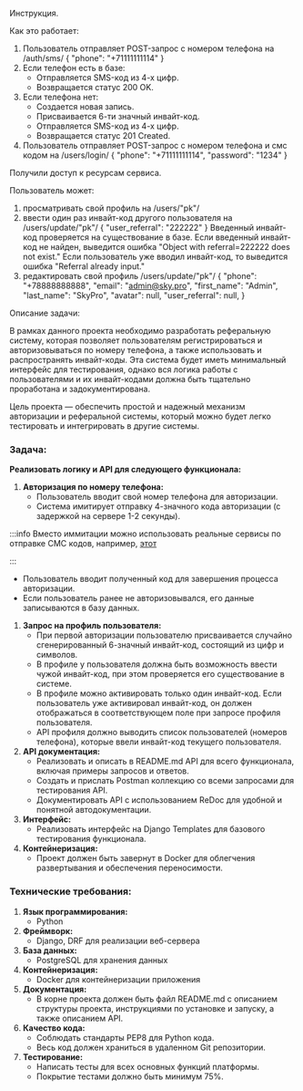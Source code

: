 Инструкция.

Как это работает:
1. Пользователь отправляет POST-запрос с номером телефона на /auth/sms/
    {
    "phone": "+71111111114"
    }
2. Если телефон есть в базе:
   - Отправляется SMS-код из 4-х цифр.
   - Возвращается статус 200 OK.
3. Если телефона нет:
   - Создается новая запись.
   - Присваивается 6-ти значный инвайт-код.
   - Отправляется SMS-код из 4-х цифр.
   - Возвращается статус 201 Created.
4. Пользователь отправляет POST-запрос с номером телефона и смс кодом на /users/login/
    {
    "phone": "+71111111114",
    "password": "1234"
    }

Получили доступ к ресурсам сервиса.

Пользователь может:
1. просматривать свой профиль на /users/"pk"/
2. ввести один раз инвайт-код другого пользователя на /users/update/"pk"/
        {
            "user_referral": "222222"
        }
        Введенный инвайт-код проверяется на существование в базе.
        Если введенный инвайт-код не найден, выведится ошибка "Object with referral=222222 does not exist."
        Если пользователь уже вводил инвайт-код, то выведится ошибка "Referral already input."
3. редактировать свой профиль /users/update/"pk"/
        {
        "phone": "+78888888888",
        "email": "admin@sky.pro",
        "first_name": "Admin",
        "last_name": "SkyPro",
        "avatar": null,
        "user_referral": null,
        }
   



Описание задачи:

 

В рамках данного проекта необходимо разработать реферальную систему, которая позволяет пользователям регистрироваться и авторизовываться по номеру телефона, а также использовать и распространять инвайт-коды. Эта система будет иметь минимальный интерфейс для тестирования, однако вся логика работы с пользователями и их инвайт-кодами должна быть тщательно проработана и задокументирована.

 

Цель проекта — обеспечить простой и надежный механизм авторизации и реферальной системы, который можно будет легко тестировать и интегрировать в другие системы.

 

### Задача:

 

**Реализовать логику и API для следующего функционала:**

 

1. **Авторизация по номеру телефона:** 
   - Пользователь вводит свой номер телефона для авторизации.
   - Система имитирует отправку 4-значного кода авторизации (с задержкой на сервере 1-2 секунды).


:::info
Вместо иммитации можно использовать реальные сервисы по отправке СМС кодов, например, [этот](https://smsaero.ru/integration/api/)

:::

- Пользователь вводит полученный код для завершения процесса авторизации.
- Если пользователь ранее не авторизовывался, его данные записываются в базу данных.

1. **Запрос на профиль пользователя:** 
   - При первой авторизации пользователю присваивается случайно сгенерированный 6-значный инвайт-код, состоящий из цифр и символов.
   - В профиле у пользователя должна быть возможность ввести чужой инвайт-код, при этом проверяется его существование в системе.
   - В профиле можно активировать только один инвайт-код. Если пользователь уже активировал инвайт-код, он должен отображаться в соответствующем поле при запросе профиля пользователя.
   - API профиля должно выводить список пользователей (номеров телефона), которые ввели инвайт-код текущего пользователя.
2. **API документация:** 
   - Реализовать и описать в README.md API для всего функционала, включая примеры запросов и ответов.
   - Создать и прислать Postman коллекцию со всеми запросами для тестирования API.
   - Документировать API с использованием ReDoc для удобной и понятной автодокументации.
3. **Интерфейс:** 
   - Реализовать интерфейс на Django Templates для базового тестирования функционала.
4. **Контейнеризация:** 
   - Проект должен быть завернут в Docker для облегчения развертывания и обеспечения переносимости.

 

### Технические требования:

1. **Язык программирования:** 
   - Python
2. **Фреймворк:** 
   - Django, DRF для реализации веб-сервера
3. **База данных:** 
   - PostgreSQL для хранения данных
4. **Контейнеризация:** 
   - Docker для контейнеризации приложения
5. **Документация:** 
   - В корне проекта должен быть файл README.md с описанием структуры проекта, инструкциями по установке и запуску, а также описанием API.
6. **Качество кода:** 
   - Соблюдать стандарты PEP8 для Python кода.
   - Весь код должен храниться в удаленном Git репозитории.
7. **Тестирование:** 
   - Написать тесты для всех основных функций платформы.
   - Покрытие тестами должно быть минимум 75%.